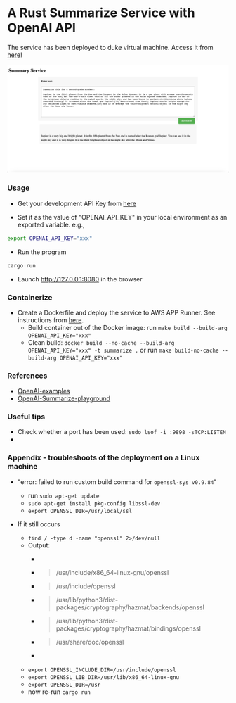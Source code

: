 # A Rust Summarize Service with OpenAI API 

The service has been deployed to duke virtual machine. Access it from [here](http://vcm-30756.vm.duke.edu:8989/)!

![UI](summarize.png)

### Usage
- Get your development API Key from [here](https://platform.openai.com/account/api-keys)

- Set it as the value of "OPENAI_API_KEY" in your local environment as an exported variable. e.g.,
```bash
export OPENAI_API_KEY="xxx"
```

- Run the program
```bash
cargo run
```
- Launch http://127.0.0.1:8080 in the browser

### Containerize
- Create a Dockerfile and deploy the service to AWS APP Runner. See instructions from [here](https://github.com/nogibjj/rust-world-spr23/tree/main/actix-containerized-microservice-wk3/actixdocker#this-is-to-build-an-image-out-of-the-dockerfile).
    - Build container out of the Docker image: run `make build --build-arg OPENAI_API_KEY="xxx"`
    - Clean build: `docker build --no-cache --build-arg OPENAI_API_KEY="xxx" -t summarize .` or run `make build-no-cache --build-arg OPENAI_API_KEY="xxx"`

### References
- [OpenAI-examples](https://platform.openai.com/examples)
- [OpenAI-Summarize-playground](https://platform.openai.com/playground/p/default-summarize?model=text-davinci-003)


### Useful tips
- Check whether a port has been used: `sudo lsof -i :9898 -sTCP:LISTEN`
- 
### Appendix - troubleshoots of the deployment on a Linux machine
- "error: failed to run custom build command for `openssl-sys v0.9.84`"
    - run `sudo apt-get update`
    - `sudo apt-get install pkg-config libssl-dev`
    - `export OPENSSL_DIR=/usr/local/ssl`

- If it still occurs
    - `find / -type d -name "openssl" 2>/dev/null`
    - Output:
        - ```bash
        - > /usr/include/x86_64-linux-gnu/openssl
        - > /usr/include/openssl
        - > /usr/lib/python3/dist-packages/cryptography/hazmat/backends/openssl
        - > /usr/lib/python3/dist-packages/cryptography/hazmat/bindings/openssl
        - > /usr/share/doc/openssl
        - ``` 
    - `export OPENSSL_INCLUDE_DIR=/usr/include/openssl`
    - `export OPENSSL_LIB_DIR=/usr/lib/x86_64-linux-gnu`
    - `export OPENSSL_DIR=/usr`
    - now re-run `cargo run`
